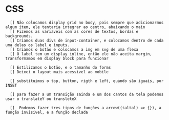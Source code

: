 # CSS
      [] Não colocamos display grid no body, pois sempre que adicionarmos algum item, ele tentaria integrar ao centro, abaixando o main
      [] Fizemos as variaveis com as cores de textos, bordas e backgrounds.
      [] Criamos duas divs de input-container, e colocamos dentro de cada uma delas os label e inputs.
      [] Criamos o botão e colocamos a img em svg de uma flexa
      [] O label tem um display inline, então ele não aceita margin, transformamos em display block para funcionar

      [] Estilizamos o botão, e o tamanho do forms
      [] Deixei o layout mais acessivel ao mobile

      [] substituimos o top, button, rigth e left, quando são iguais, por INSET

      [] para fazer a um transição sainda e um dos cantos da tela podemos usar o translateY ou transleteX

      []  Podemos fazer tres tipos de funções a arrow((taltal) => {}), a função invisivel, e a função declada